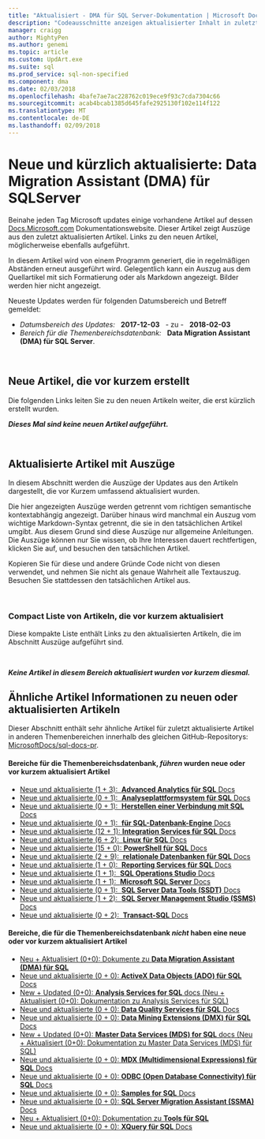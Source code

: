 ```yaml
---
title: "Aktualisiert - DMA für SQL Server-Dokumentation | Microsoft Docs"
description: "Codeausschnitte anzeigen aktualisierter Inhalt in zuletzt geänderten Dokumentation für Data Migration Assistant (DMA) für Microsoft SQL Server."
manager: craigg
author: MightyPen
ms.author: genemi
ms.topic: article
ms.custom: UpdArt.exe
ms.suite: sql
ms.prod_service: sql-non-specified
ms.component: dma
ms.date: 02/03/2018
ms.openlocfilehash: 4bafe7ae7ac228762c019ece9f93c7cda7304c66
ms.sourcegitcommit: acab4bcab1385d645fafe2925130f102e114f122
ms.translationtype: MT
ms.contentlocale: de-DE
ms.lasthandoff: 02/09/2018
---
```

# <a name="new-and-recently-updated-data-migration-assistant-dma-for-sql-server"></a>Neue und kürzlich aktualisierte: Data Migration Assistant (DMA) für SQLServer



Beinahe jeden Tag Microsoft updates einige vorhandene Artikel auf dessen [Docs.Microsoft.com](http://docs.microsoft.com/) Dokumentationswebsite. Dieser Artikel zeigt Auszüge aus den zuletzt aktualisierten Artikel. Links zu den neuen Artikel, möglicherweise ebenfalls aufgeführt.

In diesem Artikel wird von einem Programm generiert, die in regelmäßigen Abständen erneut ausgeführt wird. Gelegentlich kann ein Auszug aus dem Quellartikel mit sich Formatierung oder als Markdown angezeigt. Bilder werden hier nicht angezeigt.

Neueste Updates werden für folgenden Datumsbereich und Betreff gemeldet:



- *Datumsbereich des Updates:* &nbsp; **2017-12-03** &nbsp; - zu - &nbsp; **2018-02-03**
- *Bereich für die Themenbereichsdatenbank:* &nbsp; **Data Migration Assistant (DMA) für SQL Server**.




&nbsp;

## <a name="new-articles-created-recently"></a>Neue Artikel, die vor kurzem erstellt

Die folgenden Links leiten Sie zu den neuen Artikeln weiter, die erst kürzlich erstellt wurden.


***Dieses Mal sind keine neuen Artikel aufgeführt.***



&nbsp;

## <a name="updated-articles-with-excerpts"></a>Aktualisierte Artikel mit Auszüge

In diesem Abschnitt werden die Auszüge der Updates aus den Artikeln dargestellt, die vor Kurzem umfassend aktualisiert wurden.

Die hier angezeigten Auszüge werden getrennt vom richtigen semantische kontextabhängig angezeigt. Darüber hinaus wird manchmal ein Auszug vom wichtige Markdown-Syntax getrennt, die sie in den tatsächlichen Artikel umgibt. Aus diesem Grund sind diese Auszüge nur allgemeine Anleitungen. Die Auszüge können nur Sie wissen, ob Ihre Interessen dauert rechtfertigen, klicken Sie auf, und besuchen den tatsächlichen Artikel.

Kopieren Sie für diese und andere Gründe Code nicht von diesen verwendet, und nehmen Sie nicht als genaue Wahrheit alle Textauszug. Besuchen Sie stattdessen den tatsächlichen Artikel aus.





&nbsp;

<a name="compactupdatedlist"/>

### <a name="compact-list-of-articles-updated-recently"></a>Compact Liste von Artikeln, die vor kurzem aktualisiert

Diese kompakte Liste enthält Links zu den aktualisierten Artikeln, die im Abschnitt Auszüge aufgeführt sind.





&nbsp;

***Keine Artikel in diesem Bereich aktualisiert wurden vor kurzem diesmal.***






## <a name="similar-articles-about-new-or-updated-articles"></a>Ähnliche Artikel Informationen zu neuen oder aktualisierten Artikeln

Dieser Abschnitt enthält sehr ähnliche Artikel für zuletzt aktualisierte Artikel in anderen Themenbereichen innerhalb des gleichen GitHub-Repositorys: [MicrosoftDocs/sql-docs-pr](https://github.com/MicrosoftDocs/sql-docs/).


#### <a name="subject-areas-that-do-have-new-or-recently-updated-articles"></a>Bereiche für die Themenbereichsdatenbank, *führen* wurden neue oder vor kurzem aktualisiert Artikel


- [Neue und aktualisierte (1 + 3):&nbsp; **Advanced Analytics für SQL** Docs](../advanced-analytics/new-updated-advanced-analytics.md)
- [Neue und aktualisierte (0 + 1):&nbsp; **Analyseplattformsystem für SQL** Docs](../analytics-platform-system/new-updated-analytics-platform-system.md)
- [Neue und aktualisierte (0 + 1):&nbsp; **Herstellen einer Verbindung mit SQL** Docs](../connect/new-updated-connect.md)
- [Neue und aktualisierte (0 + 1):&nbsp; **für SQL-Datenbank-Engine** Docs](../database-engine/new-updated-database-engine.md)
- [Neue und aktualisierte (12 + 1): **Integration Services für SQL** Docs](../integration-services/new-updated-integration-services.md)
- [Neue und aktualisierte (6 + 2):&nbsp; **Linux für SQL** Docs](../linux/new-updated-linux.md)
- [Neue und aktualisierte (15 + 0): **PowerShell für SQL** Docs](../powershell/new-updated-powershell.md)
- [Neue und aktualisierte (2 + 9):&nbsp; **relationale Datenbanken für SQL** Docs](../relational-databases/new-updated-relational-databases.md)
- [Neue und aktualisierte (1 + 0):&nbsp; **Reporting Services für SQL** Docs](../reporting-services/new-updated-reporting-services.md)
- [Neue und aktualisierte (1 + 1):&nbsp; **SQL Operations Studio** Docs](../sql-operations-studio/new-updated-sql-operations-studio.md)
- [Neue und aktualisierte (1 + 1):&nbsp; **Microsoft SQL Server** Docs](../sql-server/new-updated-sql-server.md)
- [Neue und aktualisierte (0 + 1):&nbsp; **SQL Server Data Tools (SSDT)** Docs](../ssdt/new-updated-ssdt.md)
- [Neue und aktualisierte (1 + 2):&nbsp; **SQL Server Management Studio (SSMS)** Docs](../ssms/new-updated-ssms.md)
- [Neue und aktualisierte (0 + 2):&nbsp; **Transact-SQL** Docs](../t-sql/new-updated-t-sql.md)



#### <a name="subject-areas-that-do-not-have-any-new-or-recently-updated-articles"></a>Bereiche, die für die Themenbereichsdatenbank *nicht* haben eine neue oder vor kurzem aktualisiert Artikel


- [Neu + Aktualisiert (0+0): Dokumente zu **Data Migration Assistant (DMA) für SQL**](../dma/new-updated-dma.md)
- [Neue und aktualisierte (0 + 0): **ActiveX Data Objects (ADO) für SQL** Docs](../ado/new-updated-ado.md)
- [New + Updated (0+0): **Analysis Services for SQL** docs (Neu + Aktualisiert (0+0): Dokumentation zu Analysis Services für SQL)](../analysis-services/new-updated-analysis-services.md)
- [Neue und aktualisierte (0 + 0): **Data Quality Services für SQL** Docs](../data-quality-services/new-updated-data-quality-services.md)
- [Neue und aktualisierte (0 + 0): **Data Mining Extensions (DMX) für SQL** Docs](../dmx/new-updated-dmx.md)
- [New + Updated (0+0): **Master Data Services (MDS) for SQL** docs (Neu + Aktualisiert (0+0): Dokumentation zu Master Data Services (MDS) für SQL)](../master-data-services/new-updated-master-data-services.md)
- [Neue und aktualisierte (0 + 0): **MDX (Multidimensional Expressions) für SQL** Docs](../mdx/new-updated-mdx.md)
- [Neue und aktualisierte (0 + 0): **ODBC (Open Database Connectivity) für SQL** Docs](../odbc/new-updated-odbc.md)
- [Neue und aktualisierte (0 + 0): **Samples for SQL** Docs](../sample/new-updated-sample.md)
- [Neue und aktualisierte (0 + 0): **SQL Server Migration Assistant (SSMA)** Docs](../ssma/new-updated-ssma.md)
- [Neu + Aktualisiert (0+0): Dokumentation zu **Tools für SQL**](../tools/new-updated-tools.md)
- [Neue und aktualisierte (0 + 0): **XQuery für SQL** Docs](../xquery/new-updated-xquery.md)


